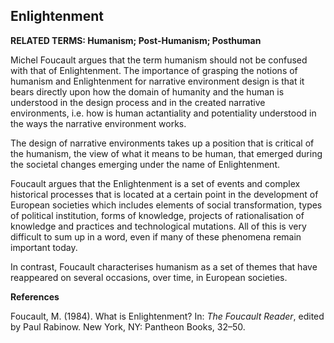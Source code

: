 ## Enlightenment

**RELATED TERMS: Humanism; Post-Humanism; Posthuman**

Michel Foucault argues that the term humanism should not be confused with that of Enlightenment. The importance of grasping the notions of humanism and Enlightenment for narrative environment design is that it bears directly upon how the domain of humanity and the human is understood in the design process and in the created narrative environments, i.e. how is human actantiality and potentiality understood in the ways the narrative environment works.

The design of narrative environments takes up a position that is critical of the humanism, the view of what it means to be human, that emerged during the societal changes emerging under the name of Enlightenment.

Foucault argues that the Enlightenment is a set of events and complex historical processes that is located at a certain point in the development of European societies which includes elements of social transformation, types of political institution, forms of knowledge, projects of rationalisation of knowledge and practices and technological mutations. All of this is very difficult to sum up in a word, even if many of these phenomena remain important today.

In contrast, Foucault characterises humanism as a set of themes that have reappeared on several occasions, over time, in European societies.

**References**

Foucault, M. (1984). What is Enlightenment? In: _The Foucault Reader_, edited by Paul Rabinow. New York, NY: Pantheon Books, 32–50.

